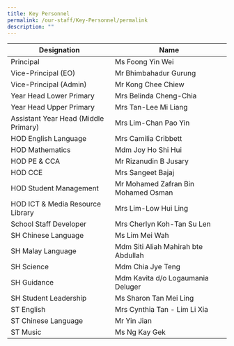 ```yaml
---
title: Key Personnel
permalink: /our-staff/Key-Personnel/permalink
description: ""
---
```


| **Designation** | **Name** |
| --- | --- |
| Principal | Ms Foong Yin Wei |
| Vice-Principal (EO) | Mr Bhimbahadur Gurung |
| Vice-Principal (Admin) | Mr Kong Chee Chiew |
| Year Head Lower Primary | Mrs Belinda Cheng-Chia |
| Year Head Upper Primary | Mrs Tan-Lee Mi Liang |
| Assistant Year Head (Middle Primary) | Mrs Lim-Chan Pao Yin |
| HOD English Language   | Mrs Camilia Cribbett  
| HOD Mathematics   | Mdm Joy Ho Shi Hui  
|HOD PE & CCA   | Mr Rizanudin B Jusary   
| HOD CCE  | Mrs Sangeet Bajaj  |
| HOD Student Management   | Mr Mohamed Zafran Bin Mohamed Osman  
| HOD ICT & Media Resource Library  | Mrs Lim-Low Hui Ling  
| School Staff Developer  | Mrs Cherlyn Koh-Tan Su Len  |
| SH Chinese Language | Ms Lim Mei Wah |
| SH Malay Language   | Mdm Siti Aliah Mahirah bte Abdullah   |
| SH Science   | Mdm Chia Jye Teng  
| SH Guidance   | Mdm Kavita d/o Logaumania Deluger  
| SH Student Leadership | Ms Sharon Tan Mei Ling |
| ST English | Mrs Cynthia Tan - Lim Li Xia |
| ST Chinese Language | Mr Yin Jian |
| ST Music   | Ms Ng Kay Gek |